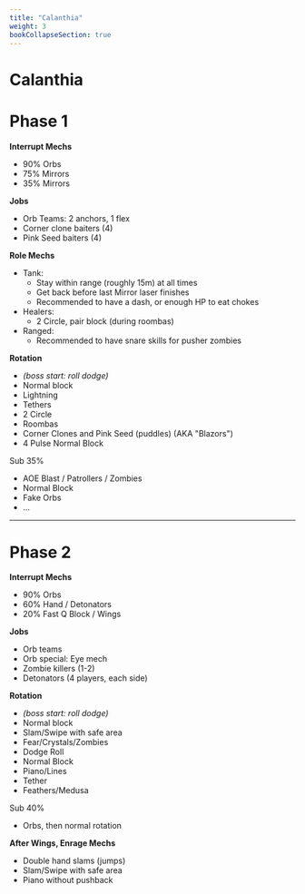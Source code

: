 ```yaml
---
title: "Calanthia"
weight: 3
bookCollapseSection: true
---
```


# Calanthia

# Phase 1
**Interrupt Mechs**
- 90% Orbs
- 75% Mirrors
- 35% Mirrors

**Jobs**
- Orb Teams: 2 anchors, 1 flex
- Corner clone baiters (4)
- Pink Seed baiters (4)

**Role Mechs**
- Tank:
  - Stay within range (roughly 15m) at all times
  - Get back before last Mirror laser finishes
  - Recommended to have a dash, or enough HP to eat chokes
- Healers: 
  - 2 Circle, pair block (during roombas)
- Ranged:
  - Recommended to have snare skills for pusher zombies

**Rotation**
- _(boss start: roll dodge)_
- Normal block
- Lightning
- Tethers
- 2 Circle
- Roombas
- Corner Clones and Pink Seed (puddles) (AKA "Blazors")
- 4 Pulse Normal Block

Sub 35%
- AOE Blast / Patrollers / Zombies
- Normal Block
- Fake Orbs
- ...

-----------------

# Phase 2
**Interrupt Mechs**
- 90% Orbs
- 60% Hand / Detonators
- 20% Fast Q Block / Wings

**Jobs**
- Orb teams
- Orb special: Eye mech
- Zombie killers (1-2)
- Detonators (4 players, each side)

**Rotation**
- _(boss start: roll dodge)_
- Normal block
- Slam/Swipe with safe area
- Fear/Crystals/Zombies
- Dodge Roll
- Normal Block
- Piano/Lines
- Tether
- Feathers/Medusa

Sub 40%
- Orbs, then normal rotation

**After Wings, Enrage Mechs**
- Double hand slams (jumps)
- Slam/Swipe with safe area
- Piano without pushback
